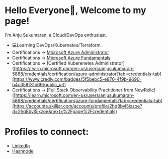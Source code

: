 # Hello Everyone👋, Welcome to my page!
I'm Anju Sukumaran, a Cloud/DevOps enthusiast.

* 💻Learning DevOps/Kubernetes/Terraform.
* Certifications -> [Microsoft Azure Administrator](https://learn.microsoft.com/en-us/users/anjusukumaran-5868/credentials/certification/azure-administrator?tab=credentials-tab)
* Certifications -> [Microsoft Azure Fundamentals](https://learn.microsoft.com/en-us/users/anjusukumaran-5868/credentials/certification/azure-fundamentals?tab=credentials-tab)
* Certifications -> [Certified Kuberenetes Administrator]([https://learn.microsoft.com/en-us/users/anjusukumaran-5868/credentials/certification/azure-administrator?tab=credentials-tab](https://www.credly.com/badges/5f5bebc5-e870-4f9b-9690-b4c358f31b69/public_url)
* Certifications -> [Full Stack Observability Practitioner from NewRelic]([https://learn.microsoft.com/en-us/users/anjusukumaran-5868/credentials/certification/azure-fundamentals?tab=credentials-tab](https://accounts.skilljar.com/accounts/profile/2hq8bvl5ixzoe?d=2hq8bvl5ixzoe&next=%2Fpage%2Fcredentials)
  


# Profiles to connect:
* [LinkedIn](https://www.linkedin.com/in/anjusukumaran/)
* [Hashnode](https://hashnode.com/@AnjuSukumaran)
